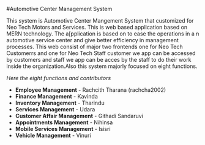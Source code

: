 #Automotive Center Management System

This system is Automotive Center Mangement System that customized for Neo Tech Motors and Services. This is web based application based on MERN technology. The a[pplication is based on to ease the operations in a n automotive service center and give better efficiency in management processes.
This web consist of major two frontends one for Neo Tech Customerrs and one for Neo Tech Staff customer we app can be accessed by customers and staff we app can be acces by the staff to do their work inside the organization.Also this system majorly focused on eight functions.

*Here the eight functions and contributors*


- **Employee Management** - Rachcith Tharana (rachcha2002)
- **Finance Management** - Kavinda
- **Inventory Management** - Tharindu
- **Services Management** - Udara
- **Customer Affair Management** - Githadi Sandaruvi
- **Appointments Management** - Nihinsa
- **Mobile Services Management** - Isisri
- **Vehicle Management** - Vinuri


